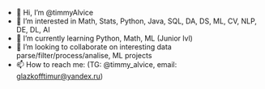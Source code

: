 - 👋 Hi, I’m @timmyAlvice
- 👀 I’m interested in Math, Stats, Python, Java, SQL, DA, DS, ML, CV, NLP, DE, DL, AI
- 🌱 I’m currently learning Python, Math, ML (Junior lvl)
- 💞️ I’m looking to collaborate on interesting data parse/filter/process/analise, ML projects
- 📫 How to reach me: (TG: @timmy_alvice, email: glazkofftimur@yandex.ru)

<!---
timmyAlvice/timmyAlvice is a ✨ special ✨ repository because its `README.md` (this file) appears on your GitHub profile.
You can click the Preview link to take a look at your changes.
--->
